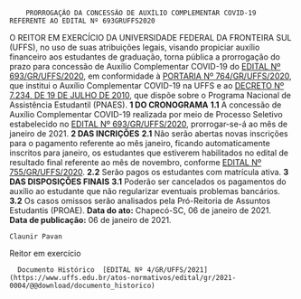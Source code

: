         PRORROGAÇÃO DA CONCESSÃO DE AUXÍLIO COMPLEMENTAR COVID-19 REFERENTE AO EDITAL Nº 693GRUFFS2020  

 O REITOR EM EXERCÍCIO DA UNIVERSIDADE FEDERAL DA FRONTEIRA SUL (UFFS), no uso de suas atribuições legais, visando propiciar auxílio financeiro aos estudantes de graduação, torna pública a prorrogação do prazo para concessão de Auxílio Complementar COVID-19 do [EDITAL Nº 693/GR/UFFS/2020](https://www.uffs.edu.br/atos-normativos/edital/gr/2020-0693), em conformidade à [PORTARIA Nº 764/GR/UFFS/2020](https://www.uffs.edu.br/atos-normativos/portaria/gr/2020-0764), que institui o Auxílio Complementar COVID-19 na UFFS e ao [DECRETO Nº 7.234, DE 19 DE JULHO DE 2010](http://www.planalto.gov.br/ccivil_03/_ato2007-2010/2010/decreto/d7234.htm), que dispõe sobre o Programa Nacional de Assistência Estudantil (PNAES).  **1 DO CRONOGRAMA** **1.1**  A concessão de Auxílio Complementar COVID-19 realizada por meio de Processo Seletivo estabelecido no [EDITAL Nº 693/GR/UFFS/2020](https://www.uffs.edu.br/atos-normativos/edital/gr/2020-0693), prorrogar-se-á ao mês de janeiro de 2021.  **2 DAS INCRIÇÕES** **2.1**  Não serão abertas novas inscrições para o pagamento referente ao mês janeiro, ficando automaticamente inscritos para janeiro, os estudantes que estiverem habilitados no edital de resultado final referente ao mês de novembro, conforme [EDITAL Nº 755/GR/UFFS/2020](https://www.uffs.edu.br/atos-normativos/edital/gr/2020-0755). **2.2**  Serão pagos os estudantes com matrícula ativa.  **3 DAS DISPOSIÇÕES FINAIS** **3.1**  Poderão ser cancelados os pagamentos do auxílio ao estudante que não regularizar eventuais problemas bancários. **3.2**  Os casos omissos serão analisados pela Pró-Reitoria de Assuntos Estudantis (PROAE).        **Data do ato:** Chapecó-SC, 06 de janeiro de 2021.   
 **Data de publicação:**  06 de janeiro de 2021. 

    Claunir Pavan   
 Reitor em exercício 

      Documento Histórico  [EDITAL Nº 4/GR/UFFS/2021](https://www.uffs.edu.br/atos-normativos/edital/gr/2021-0004/@@download/documento_historico)     
      